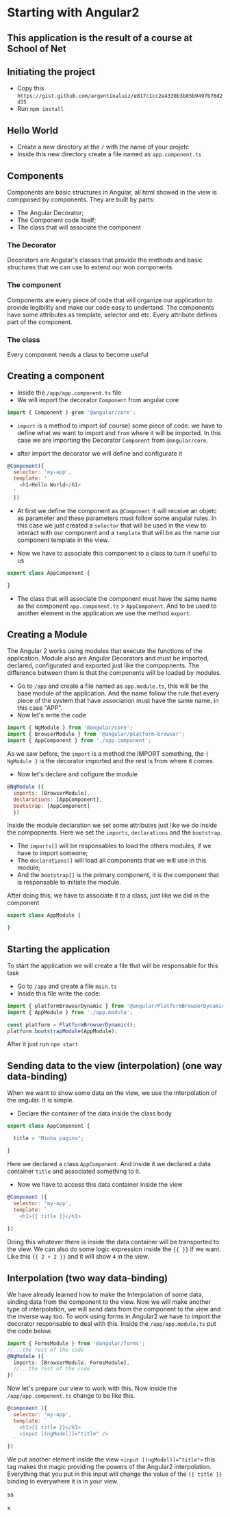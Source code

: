 # Starting with Angular2

## This application is the result of a course at School of Net

## Initiating the project

- Copy this ``https://gist.github.com/argentinaluiz/e817c1cc2e4330b3b85b9497b78d2d35``
- Run ``npm install``


## Hello World

- Create a new directory at the ``/`` with the name of your projetc
- Inside this new directory create a file named as ``app.component.ts``


## Components

Components are basic structures in Angular, all html showed in the view is compposed by components.
They are built by parts:
- The Angular Decorator;
- The Component code itself;
- The class that will associate the component

### The Decorator

Decorators are Angular's classes that provide the methods and basic structures that we can use to extend our won components.

### The component

Components are every piece of code that will organize our application to provide legibility and make our code easy to undertand.
The components have some attributes as template, selector and etc. Every attribute defines part of the component.

### The class

Every component needs a class to become useful


## Creating a component

- Inside the ``/app/app.component.ts`` file
- We will import the decorator ``Component`` from angular core
```js
import { Component } grom '@angular/core';
```

- ``import`` is a method to import (of course) some piece of code. we have to define what we want to import and ``from`` where it will be imported. In this case we are importing the Decorator ``Component`` from ``@angular/core``.

- after import the decorator we will define and configurate it
```js
@Component({
  selector: 'my-app',
  template: '
    <h1>Hello World</h1>
  '
  })
```

- At first we define the component as ``@Component`` it will receive an objetc as parameter and these parameters must follow some angular rules. In this case we just created a ``selector`` that will be used in the view to interact with our component and a ``template`` that will be as the name our component template in the view.

- Now we have to associate this component to a class to turn it useful to us
```js
export class AppComponent {

}
```

- The class that will associate the component must have the same name as the component ``app.component.ts`` > ``AppComponent``. And to be used to another element in the application we use the method ``export``.


## Creating a Module

The Angular 2 works using modules that execute the functions of the application.
Module also are Angular Decorators and must be imported, declared, configurated and exported just like the compopnents.
The difference between them is that the components will be loaded by modules.

- Go to ``/app`` and create a file named as ``app.module.ts``, this will be the base module of the application. And the name follow the rule that every piece of the system that have association must have the same name, in this case "APP".
-  Now let's write the code
```js
import { NgModule } from '@angular/core';
import { BrowserModule } from '@angular/platform-browser';
import { AppComponent } from './app.component';
```

As we saw before, the ``import`` is a method the IMPORT something, the ``{ NgModule }`` is the decorator imported and the rest is from where it comes.

- Now let's declare and cofigure the module
```js
@NgModule ({
  imports: [BrowserModule],
  declarations: [AppComponent],
  bootstrap: [AppComponent]
  })
```

Inside the module declaration we set some attributes just like we do inside the compopnents. Here we set the ``imports``, ``declarations`` and the ``bootstrap``.

- The ``imports[]`` will be responsables to load the others modules, if we have to import someone;
- The ``declarations[]`` will load all components that we will use in this module;
- And the ``bootstrap[]`` is the primary component, it is the component that is responsable to initiate the module.

After doing this, we have to associate it to a class, just like we did in the component
```js
export class AppModule {

}
```


## Starting the application

To start the application we will create a file that will be responsable for this task

- Go to ``/app`` and create a file ``main.ts``
- Inside this file write the code:
```js
import { platformBrowserDynamic } from '@angular/PlatformBrowserDynamic';
import { AppModule } from './app.module';

const platform = PlatformBrowserDynamic();
platform.bootstrapModule(AppModule);
```

After it just run ``npm start``


## Sending data to the view (interpolation) (one way data-binding)

When we want to show some data on the view, we use the interpolation of the angular. It is simple.

- Declare the container of the data inside the class body
```js
export class AppComponent {

  title = "Minha pagina";

}
```
Here we declared a class ``AppComponent``. And inside it we declared a data container ``title`` and associated something to it.

- Now we have to access this data container inside the view
```js
@Component ({
  selector: 'my-app',
  template: `
    <h1>{{ title }}</h1>
    `
})
```
Doing this whatever there is inside the data container will be transported to the view. We can also do some logic expression inside the ``{{ }}`` if we want. Like this ``{{ 2 + 2 }}`` and it will show ``4`` in the view.


## Interpolation (two way data-binding)

We have already learned how to make the Interpolation of some data, sinding data from the component to the view. Now we will make another type of interpolation, we will send data from the component to the view and the inverse way too.
To work using forms in Angular2 we have to import the decorator responsable to deal with this. Inside the ``/app/app.module.ts`` put the code below.
```ts
import { FormsModule } from '@angular/forms';
//...the rest of the code
@NgModule ({
  imports: [BrowserModule, FormsModule],
  //...the rest of the code
})
```

Now let's prepare our view to work with this. Now inside the ``/app/app.component.ts`` change to be like this.
```js
@component ({
  selector: 'my-app',
  template: `
    <h1>{{ title }}</h1>
    <input [(ngModel)]="title" />
  `
})
```
We put another element inside the view ``<input [(ngModel)]="title">`` this tag makes the magic providing the powers of the Angular2 interpolation. Everything that you put in this input will change the value of the ``{{ title }}`` binding in everywhere it is in your view.

ss










x
